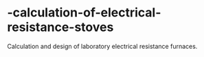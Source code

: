 # -calculation-of-electrical-resistance-stoves
Calculation and design of laboratory electrical resistance furnaces.
